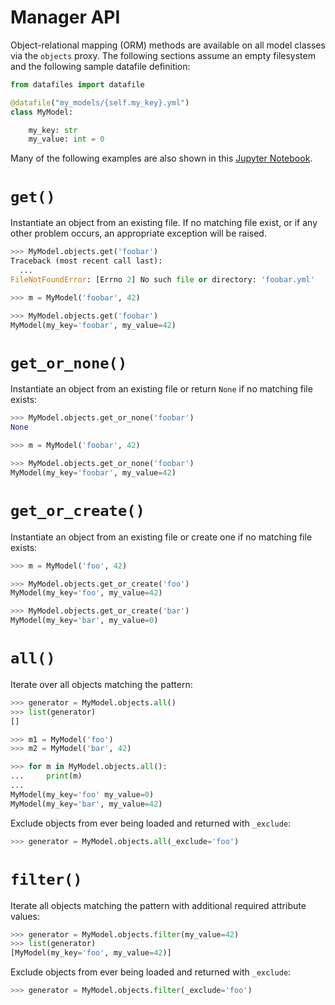<h1>Manager API</h1>

Object-relational mapping (ORM) methods are available on all model classes via the `objects` proxy. The following sections assume an empty filesystem and the following sample datafile definition:

```python
from datafiles import datafile

@datafile("my_models/{self.my_key}.yml")
class MyModel:

    my_key: str
    my_value: int = 0
```

Many of the following examples are also shown in this [Jupyter Notebook](https://github.com/jacebrowning/datafiles/blob/main/notebooks/manager_api.ipynb).

# `get()`

Instantiate an object from an existing file. If no matching file exist, or if any other problem occurs, an appropriate exception will be raised.

```python
>>> MyModel.objects.get('foobar')
Traceback (most recent call last):
  ...
FileNotFoundError: [Errno 2] No such file or directory: 'foobar.yml'
```

```python
>>> m = MyModel('foobar', 42)
```

```python
>>> MyModel.objects.get('foobar')
MyModel(my_key='foobar', my_value=42)
```

# `get_or_none()`

Instantiate an object from an existing file or return `None` if no matching file exists:

```python
>>> MyModel.objects.get_or_none('foobar')
None
```

```python
>>> m = MyModel('foobar', 42)
```

```python
>>> MyModel.objects.get_or_none('foobar')
MyModel(my_key='foobar', my_value=42)
```

# `get_or_create()`

Instantiate an object from an existing file or create one if no matching file exists:

```python
>>> m = MyModel('foo', 42)
```

```python
>>> MyModel.objects.get_or_create('foo')
MyModel(my_key='foo', my_value=42)
```

```python
>>> MyModel.objects.get_or_create('bar')
MyModel(my_key='bar', my_value=0)
```

# `all()`

Iterate over all objects matching the pattern:

```python
>>> generator = MyModel.objects.all()
>>> list(generator)
[]
```

```python
>>> m1 = MyModel('foo')
>>> m2 = MyModel('bar', 42)
```

```python
>>> for m in MyModel.objects.all():
...     print(m)
...
MyModel(my_key='foo' my_value=0)
MyModel(my_key='bar', my_value=42)
```

Exclude objects from ever being loaded and returned with `_exclude`:

```python
>>> generator = MyModel.objects.all(_exclude='foo')
```

# `filter()`

Iterate all objects matching the pattern with additional required attribute values:

```python
>>> generator = MyModel.objects.filter(my_value=42)
>>> list(generator)
[MyModel(my_key='foo', my_value=42)]
```

Exclude objects from ever being loaded and returned with `_exclude`:

```python
>>> generator = MyModel.objects.filter(_exclude='foo')
```

